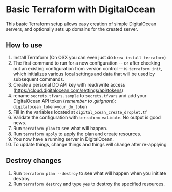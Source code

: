 # Basic Terraform with DigitalOcean
This basic Terraform setup allows easy creation of simple DigitalOcean servers, and optionally sets up domains for the created server.

## How to use
1. Install Terraform (On OSX you can even just do `brew install terraform`)
2. The first command to run for a new configuration -- or after checking out an existing configuration from version control -- is `terraform init`, which initializes various local settings and data that will be used by subsequent commands.
3. Create a personal DO API key with read/write access (https://cloud.digitalocean.com/settings/api/tokens)
4. rename `secrets.tfvars.sample` to `secrets.tfvars` and add your DigitalOcean API token (*remember to .gitignore*): `digitalocean_token=your_do_token`
5. Fill in the variables located at `digital_ocean_create_droplet.tf`
5. Validate the configuration with `terraform validate`. No output is good news.
8. Run `terraform plan` to see what will happen.
9. Run `terraform apply` to apply the plan and create resources.
10. You now have a running server in DigitalOcean.
11. To update things, change things and things will change after re-applying

## Destroy changes
1. Run `terraform plan --destroy` to see what will happen when you initiate destroy.
2. Run `terraform destroy` and type `yes` to destroy the specified resources.
